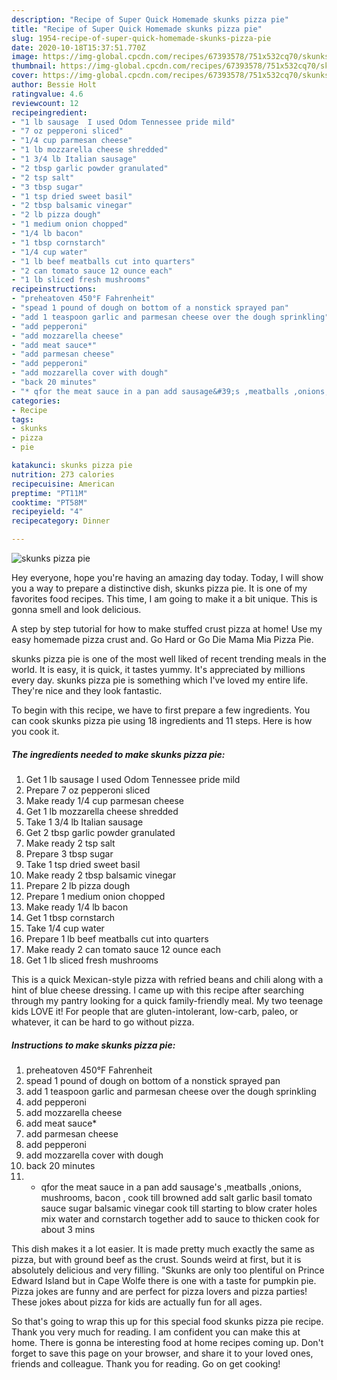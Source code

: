 ```yaml
---
description: "Recipe of Super Quick Homemade skunks pizza pie"
title: "Recipe of Super Quick Homemade skunks pizza pie"
slug: 1954-recipe-of-super-quick-homemade-skunks-pizza-pie
date: 2020-10-18T15:37:51.770Z
image: https://img-global.cpcdn.com/recipes/67393578/751x532cq70/skunks-pizza-pie-recipe-main-photo.jpg
thumbnail: https://img-global.cpcdn.com/recipes/67393578/751x532cq70/skunks-pizza-pie-recipe-main-photo.jpg
cover: https://img-global.cpcdn.com/recipes/67393578/751x532cq70/skunks-pizza-pie-recipe-main-photo.jpg
author: Bessie Holt
ratingvalue: 4.6
reviewcount: 12
recipeingredient:
- "1 lb sausage  I used Odom Tennessee pride mild"
- "7 oz pepperoni sliced"
- "1/4 cup parmesan cheese"
- "1 lb mozzarella cheese shredded"
- "1 3/4 lb Italian sausage"
- "2 tbsp garlic powder granulated"
- "2 tsp salt"
- "3 tbsp sugar"
- "1 tsp dried sweet basil"
- "2 tbsp balsamic vinegar"
- "2 lb pizza dough"
- "1 medium onion chopped"
- "1/4 lb bacon"
- "1 tbsp cornstarch"
- "1/4 cup water"
- "1 lb beef meatballs cut into quarters"
- "2 can tomato sauce 12 ounce each"
- "1 lb sliced fresh mushrooms"
recipeinstructions:
- "preheatoven 450°F Fahrenheit"
- "spead 1 pound of dough on bottom of a nonstick sprayed pan"
- "add 1 teaspoon garlic and parmesan cheese over the dough sprinkling"
- "add pepperoni"
- "add mozzarella cheese"
- "add meat sauce*"
- "add parmesan cheese"
- "add pepperoni"
- "add mozzarella cover with dough"
- "back 20 minutes"
- "* qfor the meat sauce in a pan add sausage&#39;s ,meatballs ,onions, mushrooms, bacon , cook till browned add salt garlic  basil tomato sauce  sugar balsamic vinegar cook till starting to blow crater holes mix water and cornstarch together add to sauce to thicken cook for about 3 mins"
categories:
- Recipe
tags:
- skunks
- pizza
- pie

katakunci: skunks pizza pie 
nutrition: 273 calories
recipecuisine: American
preptime: "PT11M"
cooktime: "PT58M"
recipeyield: "4"
recipecategory: Dinner

---
```



![skunks pizza pie](https://img-global.cpcdn.com/recipes/67393578/751x532cq70/skunks-pizza-pie-recipe-main-photo.jpg)

Hey everyone, hope you're having an amazing day today. Today, I will show you a way to prepare a distinctive dish, skunks pizza pie. It is one of my favorites food recipes. This time, I am going to make it a bit unique. This is gonna smell and look delicious.

A step by step tutorial for how to make stuffed crust pizza at home! Use my easy homemade pizza crust and. Go Hard or Go Die Mama Mia Pizza Pie.

skunks pizza pie is one of the most well liked of recent trending meals in the world. It is easy, it is quick, it tastes yummy. It's appreciated by millions every day. skunks pizza pie is something which I've loved my entire life. They're nice and they look fantastic.


To begin with this recipe, we have to first prepare a few ingredients. You can cook skunks pizza pie using 18 ingredients and 11 steps. Here is how you cook it.

<!--inarticleads1-->

##### The ingredients needed to make skunks pizza pie:

1. Get 1 lb sausage  I used Odom Tennessee pride mild
1. Prepare 7 oz pepperoni sliced
1. Make ready 1/4 cup parmesan cheese
1. Get 1 lb mozzarella cheese shredded
1. Take 1 3/4 lb Italian sausage
1. Get 2 tbsp garlic powder granulated
1. Make ready 2 tsp salt
1. Prepare 3 tbsp sugar
1. Take 1 tsp dried sweet basil
1. Make ready 2 tbsp balsamic vinegar
1. Prepare 2 lb pizza dough
1. Prepare 1 medium onion chopped
1. Make ready 1/4 lb bacon
1. Get 1 tbsp cornstarch
1. Take 1/4 cup water
1. Prepare 1 lb beef meatballs cut into quarters
1. Make ready 2 can tomato sauce 12 ounce each
1. Get 1 lb sliced fresh mushrooms


This is a quick Mexican-style pizza with refried beans and chili along with a hint of blue cheese dressing. I came up with this recipe after searching through my pantry looking for a quick family-friendly meal. My two teenage kids LOVE it! For people that are gluten-intolerant, low-carb, paleo, or whatever, it can be hard to go without pizza. 

<!--inarticleads2-->

##### Instructions to make skunks pizza pie:

1. preheatoven 450°F Fahrenheit
1. spead 1 pound of dough on bottom of a nonstick sprayed pan
1. add 1 teaspoon garlic and parmesan cheese over the dough sprinkling
1. add pepperoni
1. add mozzarella cheese
1. add meat sauce*
1. add parmesan cheese
1. add pepperoni
1. add mozzarella cover with dough
1. back 20 minutes
1. * qfor the meat sauce in a pan add sausage&#39;s ,meatballs ,onions, mushrooms, bacon , cook till browned add salt garlic  basil tomato sauce  sugar balsamic vinegar cook till starting to blow crater holes mix water and cornstarch together add to sauce to thicken cook for about 3 mins


This dish makes it a lot easier. It is made pretty much exactly the same as pizza, but with ground beef as the crust. Sounds weird at first, but it is absolutely delicious and very filling. &#34;Skunks are only too plentiful on Prince Edward Island but in Cape Wolfe there is one with a taste for pumpkin pie. Pizza jokes are funny and are perfect for pizza lovers and pizza parties! These jokes about pizza for kids are actually fun for all ages. 

So that's going to wrap this up for this special food skunks pizza pie recipe. Thank you very much for reading. I am confident you can make this at home. There is gonna be interesting food at home recipes coming up. Don't forget to save this page on your browser, and share it to your loved ones, friends and colleague. Thank you for reading. Go on get cooking!
